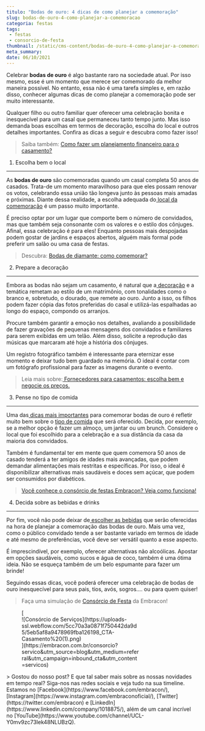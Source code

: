 ```yaml
---
titulo: "Bodas de ouro: 4 dicas de como planejar a comemoração"
slug: bodas-de-ouro-4-como-planejar-a-comemoracao
categoria: festas
tags:
 - festas
 - consorcio-de-festa
thumbnail: /static/cms-content/bodas-de-ouro-4-como-planejar-a-comemoracao.jpeg
meta_summary: 
date: 06/10/2021
---
```

Celebrar **bodas de ouro** é algo bastante raro na sociedade atual. Por isso mesmo, esse é um momento que merece ser comemorado da melhor maneira possível. No entanto, essa não é uma tarefa simples e, em razão disso, conhecer algumas dicas de como planejar a comemoração pode ser muito interessante.

Qualquer filho ou outro familiar quer oferecer uma celebração bonita e inesquecível para um casal que permaneceu tanto tempo junto. Mas isso demanda boas escolhas em termos de decoração, escolha do local e outros detalhes importantes. Confira as dicas a seguir e descubra como fazer isso!

> Saiba também: [Como fazer um planejamento financeiro para o casamento?](https://www.embracon.com.br/blog/como-fazer-um-planejamento-financeiro-para-o-casamento)

1. Escolha bem o local
----------------------

As **bodas de ouro** são comemoradas quando um casal completa 50 anos de casados. Trata-de um momento maravilhoso para que eles possam renovar os votos, celebrando essa união tão longeva junto às pessoas mais amadas e próximas. Diante dessa realidade, a escolha adequada do[ local da comemoração](https://www.embracon.com.br/blog/como-escolher-o-melhor-local-para-a-festa-de-casamento) é um passo muito importante.

É preciso optar por um lugar que comporte bem o número de convidados, mas que também seja consonante com os valores e o estilo dos cônjuges. Afinal, essa celebração é para eles! Enquanto pessoas mais despojadas podem gostar de jardins e espaços abertos, alguém mais formal pode preferir um salão ou uma casa de festas.

> Descubra: [Bodas de diamante: como comemorar?](https://www.embracon.com.br/blog/bodas-de-diamante-como-comemorar)

2. Prepare a decoração
----------------------

Embora as bodas não sejam um casamento, é natural que a[ decoração](https://www.embracon.com.br/blog/conheca-as-principais-tendencias-em-decoracao-de-casamento) e a temática remetam ao estilo de um matrimônio, com tonalidades como o branco e, sobretudo, o dourado, que remete ao ouro. Junto a isso, os filhos podem fazer cópia das fotos preferidas do casal e utilizá-las espalhadas ao longo do espaço, compondo os arranjos.

Procure também garantir a emoção nos detalhes, avaliando a possibilidade de fazer gravações de pequenas mensagens dos convidados e familiares para serem exibidas em um telão. Além disso, solicite a reprodução das músicas que marcaram até hoje a história dos cônjuges.

Um registro fotográfico também é interessante para eternizar esse momento e deixar tudo bem guardado na memória. O ideal é contar com um fotógrafo profissional para fazer as imagens durante o evento.

> Leia mais sobre:[ Fornecedores para casamentos: escolha bem e negocie os preços.](https://www.embracon.com.br/blog/fornecedores-para-casamentos-escolha-bem-e-negocie-os-precos)

3. Pense no tipo de comida
--------------------------

Uma das[ dicas mais importantes](https://www.embracon.com.br/blog/6-tendencias-de-casamento-que-voce-precisa-conhecer) para comemorar bodas de ouro é refletir muito bem sobre o [tipo de comida](https://www.embracon.com.br/blog/4-conselhos-para-escolher-o-menu-de-festa-de-casamento) que será oferecido. Decida, por exemplo, se a melhor opção é fazer um almoço, um jantar ou um brunch. Considere o local que foi escolhido para a celebração e a sua distância da casa da maioria dos convidados.

Também é fundamental ter em mente que quem comemora 50 anos de casado tenderá a ter amigos de idades mais avançadas, que podem demandar alimentações mais restritas e específicas. Por isso, o ideal é disponibilizar alternativas mais saudáveis e doces sem açúcar, que podem ser consumidos por diabéticos.

> [Você conhece o consórcio de festas Embracon? Veja como funciona!](https://www.embracon.com.br/blog/voce-conhece-o-consorcio-de-festas-embracon-veja-como-funciona)

4. Decida sobre as bebidas e drinks
-----------------------------------

Por fim, você não pode deixar de[ escolher as bebidas](https://www.embracon.com.br/blog/bebidas-no-casamento-como-escolher-e-calcular-a-quantidade-adequada) que serão oferecidas na hora de planejar a comemoração das bodas de ouro. Mais uma vez, como o público convidado tende a ser bastante variado em termos de idade e até mesmo de preferências, você deve ser versátil quanto a esse aspecto.

É imprescindível, por exemplo, oferecer alternativas não alcoólicas. Apostar em opções saudáveis, como sucos e água de coco, também é uma ótima ideia. Não se esqueça também de um belo espumante para fazer um brinde!

Seguindo essas dicas, você poderá oferecer uma celebração de bodas de ouro inesquecível para seus pais, tios, avós, sogros.... ou para quem quiser!

> Faça uma simulação de [Consórcio de Festa](https://www.embracon.com.br/consorcio-servicos) da Embracon!

<figure class="w-richtext-figure-type-image w-richtext-align-center" style="max-width:310px">[<div>![Consórcio de Serviços](https://uploads-ssl.webflow.com/5cc70a3a0871f750442da9d5/5eb5af8a9478969fba126198_CTA-Casamento%20(1).png)</div>](https://embracon.com.br/consorcio?servico&utm_source=blog&utm_medium=referral&utm_campaign=inbound_cta&utm_content=servicos)</figure>> Gostou do nosso post? E que tal saber mais sobre as nossas novidades em tempo real? Siga-nos nas redes sociais e veja tudo na sua timeline. Estamos no [Facebook](https://www.facebook.com/embracon/), [Instagram](https://www.instagram.com/embraconoficial/), [Twitter](https://twitter.com/embracon) e [LinkedIn](https://www.linkedin.com/company/1018875/), além de um canal incrível no [YouTube](https://www.youtube.com/channel/UCL-Y0mv9zc73Iek48NLUBzQ).
